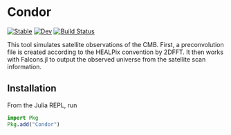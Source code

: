 # Condor

[![Stable](https://img.shields.io/badge/docs-stable-blue.svg)](https://yusuke-takase.github.io/Condor.jl/stable)
[![Dev](https://img.shields.io/badge/docs-dev-blue.svg)](https://yusuke-takase.github.io/Condor.jl/dev)
[![Build Status](https://travis-ci.com/yusuke-takase/Condor.jl.svg?branch=master)](https://travis-ci.com/yusuke-takase/Condor.jl)

This tool simulates satellite observations of the CMB.
First, a preconvolution file is created according to the HEALPix convention by 2DFFT.
It then works with Falcons.jl to output the observed universe from the satellite scan information.

## Installation
From the Julia REPL, run

```julia
import Pkg
Pkg.add("Condor")
```
